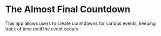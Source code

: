 # The Almost Final Countdown

This app allows users to create countdowns for various events, keeping track of time until the event occurs.
